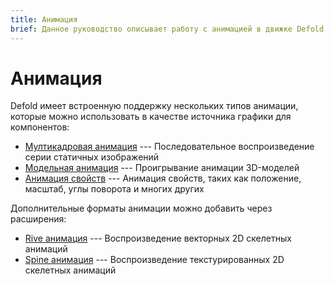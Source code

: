 ```yaml
---
title: Анимация
brief: Данное руководство описывает работу с анимацией в движке Defold
---
```


# Анимация

Defold имеет встроенную поддержку нескольких типов анимации, которые можно использовать в качестве источника графики для компонентов:

* [Мултикадровая анимация](/manuals/flipbook-animation) --- Последовательное воспроизведение серии статичных изображений
* [Модельная анимация](/manuals/model-animation) --- Проигрывание анимации 3D-моделей
* [Анимация свойств](/manuals/property-animation) --- Анимация свойств, таких как положение, масштаб, углы поворота и многих других

Дополнительные форматы анимации можно добавить через расширения:

* [Rive анимация](/extension-rive) --- Воспроизведение векторных 2D скелетных анимаций
* [Spine анимация](/extension-spine) --- Воспроизведение текстурированных 2D скелетных анимаций
